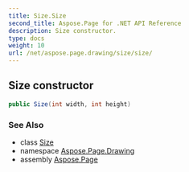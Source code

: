 ```yaml
---
title: Size.Size
second_title: Aspose.Page for .NET API Reference
description: Size constructor. 
type: docs
weight: 10
url: /net/aspose.page.drawing/size/size/
---
```

## Size constructor

```csharp
public Size(int width, int height)
```

### See Also

* class [Size](../)
* namespace [Aspose.Page.Drawing](../../size/)
* assembly [Aspose.Page](../../../)


